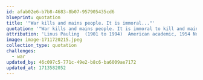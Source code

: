 ```yaml
---
id: afab02e6-b7b8-4683-8b07-957905435cd6
blueprint: quotation
title: '"War kills and mains people. It is immoral..."'
quotation: '"War kills and mains people. It is immoral to kill and main people. War is immoral."'
attribution: 'Linus Pauling  (1901 to 1994)  American academic, 1954 Nobel laureate in chemistry, 1962 Nobel peace laureate.'
image: image-1711720215.jpeg
collection_type: quotation
challenges:
  - war
updated_by: 46c097c5-771c-49e2-b8c6-ba6009ae7172
updated_at: 1713582052
---
```


